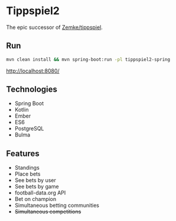 # Tippspiel2

The epic successor of [Zemke/tippspiel](https://github.com/Zemke/tippspiel).

## Run

```sh
mvn clean install && mvn spring-boot:run -pl tippspiel2-spring
```

[http://localhost:8080/](http://localhost:8080/)

## Technologies

* Spring Boot
* Kotlin
* Ember
* ES6
* PostgreSQL
* Bulma

## Features

* Standings
* Place bets
* See bets by user
* See bets by game
* football-data.org API
* Bet on champion
* Simultaneous betting communities
* ~~Simultaneous competitions~~ 
